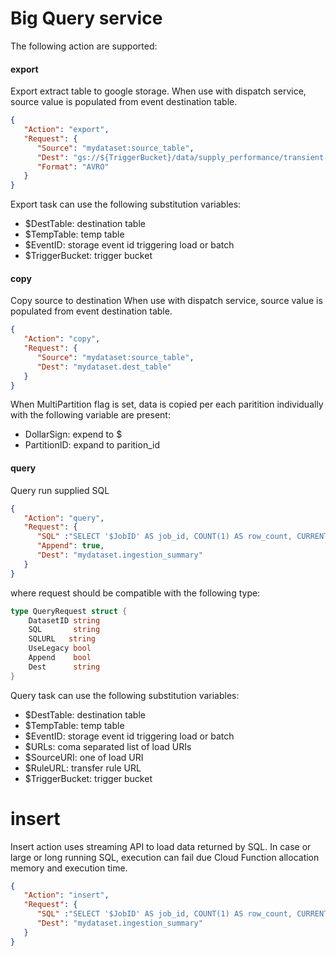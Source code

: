 # Big Query service

The following action are supported:

#### export

Export extract table to google storage.
When use with dispatch service, source value is populated from event destination table.


```json
{
   "Action": "export",
   "Request": {
      "Source": "mydataset:source_table",
      "Dest": "gs://${TriggerBucket}/data/supply_performance/transient-*.avro",
      "Format": "AVRO"
   }
}
```

Export task can use the following substitution variables:

- $DestTable: destination table
- $TempTable: temp table
- $EventID: storage event id triggering load or batch
- $TriggerBucket: trigger bucket


#### copy

Copy source to destination
When use with dispatch service, source value is populated from event destination table.

```json
{
   "Action": "copy",
   "Request": {
      "Source": "mydataset:source_table",
      "Dest": "mydataset.dest_table"
   }
}
```

When MultiPartition flag is set, data is copied per each paritition individually
with the following variable are present:

- DollarSign: expend to $
- PartitionID: expand to parition_id


#### query

Query run supplied SQL

```json
{
   "Action": "query",
   "Request": {
      "SQL" :"SELECT '$JobID' AS job_id, COUNT(1) AS row_count, CURRENT_TIMESTAMP() AS completed FROM $DestTable",
      "Append": true,
      "Dest": "mydataset.ingestion_summary"
   }
}
```

where request should be compatible with the following type:


```go
type QueryRequest struct {
	DatasetID string
	SQL       string
	SQLURL   string
	UseLegacy bool
	Append    bool
	Dest      string
}
```

Query task can use the following substitution variables:

- $DestTable: destination table
- $TempTable: temp table
- $EventID: storage event id triggering load or batch
- $URLs: coma separated list of load URIs
- $SourceURI: one of load URI
- $RuleURL: transfer rule URL
- $TriggerBucket: trigger bucket


# insert

Insert action uses streaming API to load data returned by SQL.
In case or large or long running  SQL, execution can fail due Cloud Function allocation memory and execution time.

```json
{
   "Action": "insert",
   "Request": {
      "SQL" :"SELECT '$JobID' AS job_id, COUNT(1) AS row_count, CURRENT_TIMESTAMP() AS completed FROM $DestTable",
      "Dest": "mydataset.ingestion_summary"
   }
}
```
